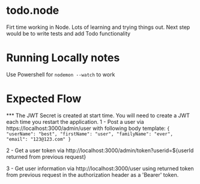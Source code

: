 # todo.node
Firt time working in Node. Lots of learning and trying things out. Next step would be to write tests and add Todo functionality

# Running Locally notes
Use Powershell for `nodemon --watch` to work

# Expected Flow
*** The JWT Secret is created at start time. You will need to create a JWT each time you restart the application.
1 - Post a user via  https://localhost:3000/admin/user with following body template:
`{
    "userName": "best",
    "firstName": "user",
    "familyName": "ever",
    "email": "123@123.com"
}`

2 - Get a user token via http://localhost:3000/admin/token?userid=${userId returned from previous request}

3 - Get user information via http://localhost:3000/user using returned token from previous request in the authorization header as a 'Bearer' token.